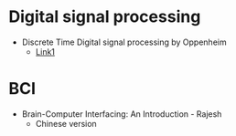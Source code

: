 # Digital signal processing
- Discrete Time Digital signal processing by Oppenheim
  - [Link1](https://d1.amobbs.com/bbs_upload782111/files_24/ourdev_523225.pdf)


# BCI
- Brain-Computer Interfacing: An Introduction - Rajesh
  - Chinese version